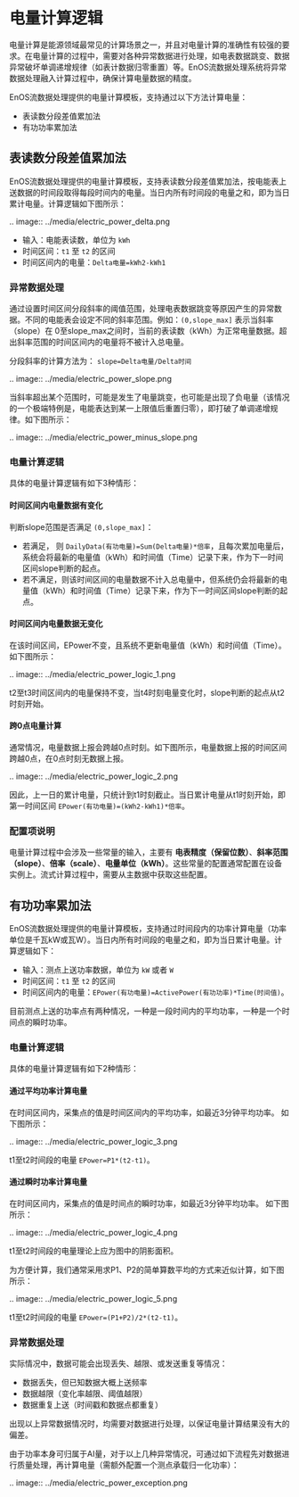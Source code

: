 # 电量计算逻辑

电量计算是能源领域最常见的计算场景之一，并且对电量计算的准确性有较强的要求。在电量计算的过程中，需要对各种异常数据进行处理，如电表数据跳变、数据异常破坏单调递增规律（如表计数据归零重置）等。EnOS流数据处理系统将异常数据处理融入计算过程中，确保计算电量数据的精度。

EnOS流数据处理提供的电量计算模板，支持通过以下方法计算电量：

- 表读数分段差值累加法
- 有功功率累加法

## 表读数分段差值累加法

EnOS流数据处理提供的电量计算模板，支持表读数分段差值累加法，按电能表上送数据的时间段取得每段时间内的电量。当日内所有时间段的电量之和，即为当日累计电量。计算逻辑如下图所示：

.. image:: ../media/electric_power_delta.png

- 输入：电能表读数，单位为 `kWh`
- 时间区间：`t1` 至 `t2` 的区间
- 时间区间内的电量：`Delta电量=kWh2-kWh1`

### 异常数据处理

通过设置时间区间分段斜率的阈值范围，处理电表数据跳变等原因产生的异常数据。不同的电能表会设定不同的斜率范围。例如：`(0,slope_max]` 表示当斜率（slope）在 0至slope_max之间时，当前的表读数（kWh）为正常电量数据。超出斜率范围的时间区间内的电量将不被计入总电量。

分段斜率的计算方法为： `slope=Delta电量/Delta时间`

.. image:: ../media/electric_power_slope.png

当斜率超出某个范围时，可能是发生了电量跳变，也可能是出现了负电量（该情况的一个极端特例是，电能表达到某一上限值后重置归零），即打破了单调递增规律。如下图所示：

.. image:: ../media/electric_power_minus_slope.png

### 电量计算逻辑

具体的电量计算逻辑有如下3种情形：

#### 时间区间内电量数据有变化

判断slope范围是否满足 `(0,slope_max]`：

- 若满足， 则 `DailyData(有功电量)=Sum(Delta电量)*倍率`，且每次累加电量后，系统会将最新的电量值（kWh）和时间值（Time）记录下来，作为下一时间区间slope判断的起点。
- 若不满足，则该时间区间的电量数据不计入总电量中，但系统仍会将最新的电量值（kWh）和时间值（Time）记录下来，作为下一时间区间slope判断的起点。

#### 时间区间内电量数据无变化

在该时间区间，EPower不变，且系统不更新电量值（kWh）和时间值（Time）。如下图所示：

.. image:: ../media/electric_power_logic_1.png

t2至t3时间区间内的电量保持不变，当t4时刻电量变化时，slope判断的起点从t2时刻开始。

#### 跨0点电量计算

通常情况，电量数据上报会跨越0点时刻。如下图所示，电量数据上报的时间区间跨越0点，在0点时刻无数据上报。

.. image:: ../media/electric_power_logic_2.png

因此，上一日的累计电量，只统计到t1时刻截止。当日累计电量从t1时刻开始，即第一时间区间 `EPower(有功电量)=(kWh2-kWh1)*倍率`。

### 配置项说明

电量计算过程中会涉及一些常量的输入，主要有 **电表精度（保留位数）**、**斜率范围（slope）**、**倍率（scale）**、**电量单位（kWh）**。这些常量的配置通常配置在设备实例上。流式计算过程中，需要从主数据中获取这些配置。



## 有功功率累加法

EnOS流数据处理提供的电量计算模板，支持通过时间段内的功率计算电量（功率单位是千瓦kW或瓦W）。当日内所有时间段的电量之和，即为当日累计电量。计算逻辑如下：

- 输入：测点上送功率数据，单位为 `kW` 或者 `W`
- 时间区间：`t1` 至 `t2` 的区间
- 时间区间内的电量：`EPower(有功电量)=ActivePower(有功功率)*Time(时间值)`。

目前测点上送的功率点有两种情况，一种是一段时间内的平均功率，一种是一个时间点的瞬时功率。

### 电量计算逻辑

具体的电量计算逻辑有如下2种情形：

#### 通过平均功率计算电量

在时间区间内，采集点的值是时间区间内的平均功率，如最近3分钟平均功率。 如下图所示：

.. image:: ../media/electric_power_logic_3.png

t1至t2时间段的电量 `EPower=P1*(t2-t1)`。

#### 通过瞬时功率计算电量

在时间区间内，采集点的值是时间点的瞬时功率，如最近3分钟平均功率。 如下图所示：

.. image:: ../media/electric_power_logic_4.png

t1至t2时间段的电量理论上应为图中的阴影面积。

为方便计算，我们通常采用求P1、P2的简单算数平均的方式来近似计算，如下图所示：

.. image:: ../media/electric_power_logic_5.png

t1至t2时间段的电量 `EPower=(P1+P2)/2*(t2-t1)`。

### 异常数据处理

实际情况中，数据可能会出现丢失、越限、或发送重复等情况：

- 数据丢失，但已知数据大概上送频率
- 数据越限（变化率越限、阈值越限）
- 数据重复上送（时间戳和数据点都重复）

出现以上异常数据情况时，均需要对数据进行处理，以保证电量计算结果没有大的偏差。

由于功率本身可归属于AI量，对于以上几种异常情况，可通过如下流程先对数据进行质量处理，再计算电量（需额外配置一个测点承载归一化功率）：

.. image:: ../media/electric_power_exception.png

<!--end-->
